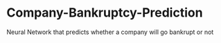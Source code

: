 # Company-Bankruptcy-Prediction
Neural Network that predicts whether a company will go bankrupt or not
